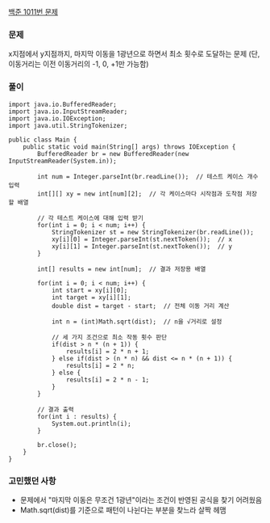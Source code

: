 [백준 1011번 문제](https://www.acmicpc.net/problem/1011)

### 문제
x지점에서 y지점까지, 마지막 이동을 1광년으로 하면서 최소 횟수로 도달하는 문제
(단, 이동거리는 이전 이동거리의 -1, 0, +1만 가능함)

### 풀이

```
import java.io.BufferedReader;
import java.io.InputStreamReader;
import java.io.IOException;
import java.util.StringTokenizer;

public class Main {
    public static void main(String[] args) throws IOException {
        BufferedReader br = new BufferedReader(new InputStreamReader(System.in));
        
        int num = Integer.parseInt(br.readLine());  // 테스트 케이스 개수 입력
        int[][] xy = new int[num][2];  // 각 케이스마다 시작점과 도착점 저장할 배열
        
        // 각 테스트 케이스에 대해 입력 받기
        for(int i = 0; i < num; i++) {
            StringTokenizer st = new StringTokenizer(br.readLine());
            xy[i][0] = Integer.parseInt(st.nextToken());  // x
            xy[i][1] = Integer.parseInt(st.nextToken());  // y
        }
        
        int[] results = new int[num];  // 결과 저장용 배열
        
        for(int i = 0; i < num; i++) {
            int start = xy[i][0];
            int target = xy[i][1];
            double dist = target - start;  // 전체 이동 거리 계산
            
            int n = (int)Math.sqrt(dist);  // n을 √거리로 설정
            
            // 세 가지 조건으로 최소 작동 횟수 판단
            if(dist > n * (n + 1)) {
                results[i] = 2 * n + 1;
            } else if(dist > (n * n) && dist <= n * (n + 1)) {
                results[i] = 2 * n;
            } else {
                results[i] = 2 * n - 1;
            }
        }
        
        // 결과 출력
        for(int i : results) {
            System.out.println(i);
        }
        
        br.close();
    }
}
```

### 고민했던 사항
- 문제에서 "마지막 이동은 무조건 1광년"이라는 조건이 반영된 공식을 찾기 어려웠음
- Math.sqrt(dist)를 기준으로 패턴이 나뉜다는 부분을 찾느라 살짝 헤맴
